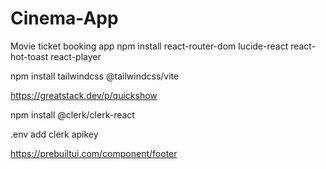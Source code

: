 # Cinema-App
Movie ticket booking app
 npm install react-router-dom lucide-react react-hot-toast react-player

 npm install tailwindcss @tailwindcss/vite

https://greatstack.dev/p/quickshow

npm install @clerk/clerk-react

.env add clerk apikey

https://prebuiltui.com/component/footer
